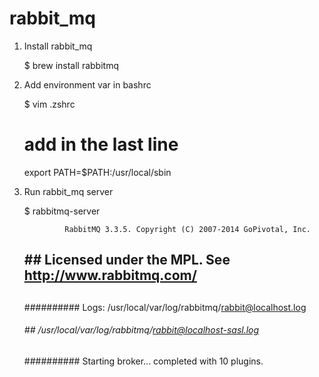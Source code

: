 rabbit_mq
=========

1. Install rabbit_mq

    $ brew install rabbitmq

2. Add environment var in bashrc

    $ vim .zshrc 
    # add in the last line
    export PATH=$PATH:/usr/local/sbin

3. Run rabbit_mq server

    $ rabbitmq-server

                RabbitMQ 3.3.5. Copyright (C) 2007-2014 GoPivotal, Inc.
    ##  ##      Licensed under the MPL.  See http://www.rabbitmq.com/
    ##  ##
    ##########  Logs: /usr/local/var/log/rabbitmq/rabbit@localhost.log
    ######  ##        /usr/local/var/log/rabbitmq/rabbit@localhost-sasl.log
    ##########
                Starting broker... completed with 10 plugins.

